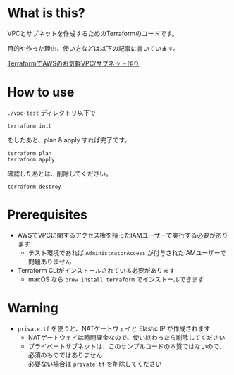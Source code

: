 # What is this?

VPCとサブネットを作成するためのTerraformのコードです。

目的や作った理由、使い方などは以下の記事に書いています。

[TerraformでAWSのお気軽VPC/サブネット作り](https://zenn.dev/keioni/articles/c60b03a45bb5f8)

# How to use

`./vpc-test` ディレクトリ以下で

```
terraform init
```

をしたあと、plan & apply すれば完了です。

```
terraform plan
terraform apply
```

確認したあとは、削除してください。

```
terraform destroy
```

# Prerequisites

* AWSでVPCに関するアクセス権を持ったIAMユーザーで実行する必要があります
    * テスト環境であれば `AdministratorAccess` が付与されたIAMユーザーで問題ありません
* Terraform CLIがインストールされている必要があります
    * macOS なら `brew install terraform` でインストールできます

# Warning

* `private.tf` を使うと、NATゲートウェイと Elastic IP が作成されます
    * NATゲートウェイは時間課金なので、使い終わったら削除してください
    * プライベートサブネットは、このサンプルコードの本質ではないので、必須のものではありません<br>必要ない場合は `private.tf` を削除してください
